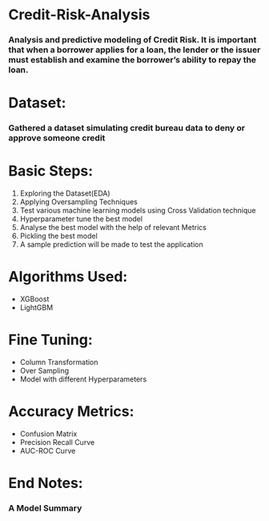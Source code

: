 # Credit-Risk-Analysis

### Analysis and predictive modeling of Credit Risk. It is important that when a borrower applies for a loan, the lender or the issuer must establish and examine the borrower’s ability to repay the loan.

# Dataset:

### Gathered a dataset simulating credit bureau data to deny or approve someone credit


# Basic Steps:
1. Exploring the Dataset(EDA)
2. Applying Oversampling Techniques
3. Test various machine learning models using Cross Validation technique
4. Hyperparameter tune the best model
5. Analyse the best model with the help of relevant Metrics
6. Pickling the best model
7. A sample prediction will be made to test the application

# Algorithms Used:
- XGBoost
- LightGBM

# Fine Tuning:
- Column Transformation
- Over Sampling
- Model with different Hyperparameters

# Accuracy Metrics:
- Confusion Matrix
- Precision Recall Curve
- AUC-ROC Curve

# End Notes:
### A Model Summary
